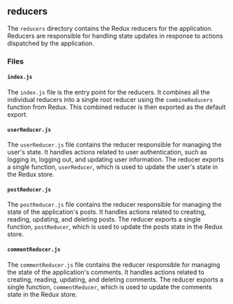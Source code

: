 ## reducers

The `reducers` directory contains the Redux reducers for the application. Reducers are responsible for handling state updates in response to actions dispatched by the application.

### Files

#### `index.js`

The `index.js` file is the entry point for the reducers. It combines all the individual reducers into a single root reducer using the `combineReducers` function from Redux. This combined reducer is then exported as the default export.

#### `userReducer.js`

The `userReducer.js` file contains the reducer responsible for managing the user's state. It handles actions related to user authentication, such as logging in, logging out, and updating user information. The reducer exports a single function, `userReducer`, which is used to update the user's state in the Redux store.

#### `postReducer.js`

The `postReducer.js` file contains the reducer responsible for managing the state of the application's posts. It handles actions related to creating, reading, updating, and deleting posts. The reducer exports a single function, `postReducer`, which is used to update the posts state in the Redux store.

#### `commentReducer.js`

The `commentReducer.js` file contains the reducer responsible for managing the state of the application's comments. It handles actions related to creating, reading, updating, and deleting comments. The reducer exports a single function, `commentReducer`, which is used to update the comments state in the Redux store.